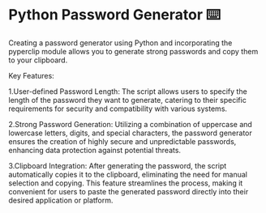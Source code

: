 
# Python Password Generator ⌨️

Creating a password generator using Python and incorporating the pyperclip module allows you to generate strong passwords and copy them to your clipboard.

Key Features:

1.User-defined Password Length: The script allows users to specify the length of the password they want to generate, catering to their specific requirements for security and compatibility with various systems.

2.Strong Password Generation: Utilizing a combination of uppercase and lowercase letters, digits, and special characters, the password generator ensures the creation of highly secure and unpredictable passwords, enhancing data protection against potential threats.

3.Clipboard Integration: After generating the password, the script automatically copies it to the clipboard, eliminating the need for manual selection and copying. This feature streamlines the process, making it convenient for users to paste the generated password directly into their desired application or platform.

